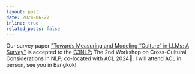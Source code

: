```yaml
---
layout: post
date: 2024-06-27
inline: true
related_posts: false
---
```


Our survey paper ["Towards Measuring and Modeling “Culture” in LLMs: A Survey"](https://arxiv.org/pdf/2403.15412) is accepted to the [C3NLP:](https://sites.google.com/view/c3nlp) The 2nd Workshop on Cross-Cultural Considerations in NLP, co-located with ACL 2024🎉. I will attend ACL in person, see you in Bangkok!